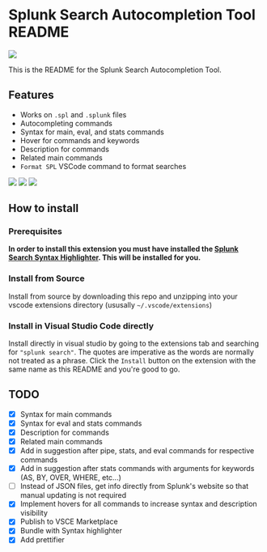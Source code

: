 # Splunk Search Autocompletion Tool README

<img src="https://img.shields.io/badge/Downloads-40%2B-green">

This is the README for the Splunk Search Autocompletion Tool.

## Features

- Works on `.spl` and `.splunk` files
- Autocompleting commands
- Syntax for main, eval, and stats commands
- Hover for commands and keywords
- Description for commands
- Related main commands
- `Format SPL` VSCode command to format searches

<img src="https://raw.githubusercontent.com/arcsector/vscode-splunk-search-linter/master/.github/vscode_splunk_suggestion-main.png">

<img src="https://raw.githubusercontent.com/arcsector/vscode-splunk-search-linter/master/.github/vscode_splunk_suggestion-eval.png">

<img src="https://raw.githubusercontent.com/arcsector/vscode-splunk-search-linter/master/.github/vscode_splunk_command-format_spl.png">

## How to install

### Prerequisites

**In order to install this extension you must have installed the [Splunk Search Syntax Highlighter](https://marketplace.visualstudio.com/items?itemName=arcsector.vscode-splunk-search-syntax). This will be installed for you.**

### Install from Source

Install from source by downloading this repo and unzipping into your vscode extensions directory (ususally `~/.vscode/extensions`)

### Install in Visual Studio Code directly

Install directly in visual studio by going to the extensions tab and searching for `"splunk search"`. The quotes are imperative as the words are normally not treated as a phrase. Click the `Install` button on the  extension with the same name as this README and you're good to go.

## TODO

- [X] Syntax for main commands
- [X] Syntax for eval and stats commands
- [X] Description for commands
- [X] Related main commands
- [X] Add in suggestion after pipe, stats, and eval commands for respective commands
- [X] Add in suggestion after stats commands with arguments for keywords (AS, BY, OVER, WHERE, etc...)
- [ ] Instead of JSON files, get info directly from Splunk's website so that manual updating is not required
- [X] Implement hovers for all commands to increase syntax and description visibility
- [X] Publish to VSCE Marketplace
- [X] Bundle with Syntax highlighter
- [X] Add prettifier
